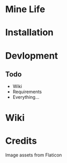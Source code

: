 # Mine Life

# Installation

# Devlopment
## Todo
- Wiki
- Requirements
- Everything...

# Wiki

# Credits
Image assets from Flaticon